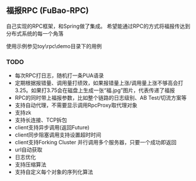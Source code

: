 ## 福报RPC (FuBao-RPC)

自己实现的RPC框架，和Spring做了集成。
希望能通过RPC的方式将福报传达到分布式系统的每一个角落

使用示例参见toy\rpc\demo目录下的用例

### TODO

- 每次RPC打日志，随机打一条PUA语录
- 定期根据报错量、调用量打绩效，如果报错量上涨/调用量上涨不够高会打3.25。如果打3.75会在磁盘上生成一张“福.jpg”图片，代表传递了福报
- RPC的同时带上福报参数，比如整个链路的日志级别、AB Test/切流方案等
- 支持自动代理，不需要显示调用RpcProxy取代理对象
- 支持zk
- 支持长连接、TCP拆包 
- client支持异步调用(返回Future)
- client同步阻塞调用支持设置超时时间
- client支持Forking Cluster 并行调用多个服务器，只要一个成功即返回
- url自动获取
- 日志优化
- 支持压缩算法
- 支持自定义每个对象的序列化算法
